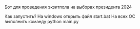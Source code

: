 Бот для проведения экзитпола на выборах президента 2024

Как запустить?
На windows открыть файл start.bat
На всех ОС выполнить команду python main.py
